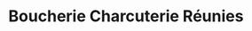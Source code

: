 ---
title: "Boucherie Charcuterie Réunies"
url: /blonville-sur-mer/boucherie-charcuterie-reunies/
shop: Metzgerei
---